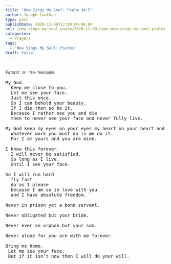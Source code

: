 ```yaml
---
title: 'Now Sings My Soul: Psalm 34:5'
author: Joseph Louthan
type: post
publishDate: 2020-11-09T12:00:00-06:00
url: /now-sings-my-soul-psalm/2020-11-09-noon-now-sings-my-soul-psalm/
categories:
  - Prayers
tags:
  - 'Now Sings My Soul: Psalms'
draft: false
---
```

<pre>
<div style="font-variant: small-caps;">
Fairest of ten-thousands
</div>
My God.
  Keep me close to you.
  Let me see your face.
  Just this once.
  So I can behold your beauty.
  If I die then so be it.
  Because I rather see you and die
  then to never see your face and never fully live.

My God keep my eyes on your eyes my heart on your heart and my soul connected to yours.
  Whatever work you must do in me do it.
  For I am yours and you are mine.

I know this forever.
  I will never be satisfied.
  So long as I live.
  Until I see your face.

So I will run hard
  fly fast
  do as I please
  because I am so in love with you
  and I have absolute freedom.

Never in prison yet a bond servant.

Never obligated but your bride.

Never ever an orphan but your son.

Never alone for you are with me forever.

Bring me home.
 Let me see your face.
 But if it isn’t now then I will do your will.
</pre>
